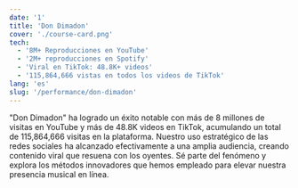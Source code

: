 ```yaml
---
date: '1'
title: 'Don Dimadon'
cover: './course-card.png'
tech:
  - '8M+ Reproducciones en YouTube'
  - '2M+ reproducciones en Spotify'
  - 'Viral en TikTok: 48.8K+ videos'
  - '115,864,666 vistas en todos los videos de TikTok'
lang: 'es'
slug: '/performance/don-dimadon'
---
```


"Don Dimadon" ha logrado un éxito notable con más de 8 millones de visitas en YouTube y más de 48.8K videos en TikTok, acumulando un total de 115,864,666 visitas en la plataforma. Nuestro uso estratégico de las redes sociales ha alcanzado efectivamente a una amplia audiencia, creando contenido viral que resuena con los oyentes. Sé parte del fenómeno y explora los métodos innovadores que hemos empleado para elevar nuestra presencia musical en línea.

